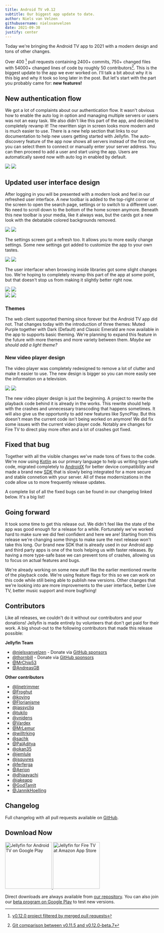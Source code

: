 ```yaml
---
title: Android TV v0.12
subtitle: Our biggest app update to date.
author: Niels van Velzen
githubusername: nielsvanvelzen
date: 2021-09-30
justify: center
---
```


<!-- markdownlint-disable MD033 MD036 -->

Today we're bringing the Android TV app to 2021 with a modern design and tons of other changes.

<!--more-->

Over 400 [^project] pull requests containing 2400+ commits, 750+ changed files with 54000+ changed lines of code by roughly 50 contributors[^git-diff]. This is the biggest update to the app we ever worked on. I'll talk a bit about why it is this big and why it took so long later in the post. But let's start with the part you probably came for: **new features!**

[^project]: [v0.12.0 project filtered by merged pull requests](https://github.com/jellyfin/jellyfin-androidtv/projects/2?card_filter_query=is%3Apr+is%3Amerged)
[^git-diff]: [Git comparison between v0.11.5 and v0.12.0-beta.7](https://github.com/jellyfin/jellyfin-androidtv/compare/v0.11.5...v0.12.0-beta.7)

## New authentication flow

We got a lot of complaints about our authentication flow. It wasn't obvious how to enable the auto log in option and managing multiple servers or users was not an easy task. We also didn't like this part of the app, and decided to completely revamp it! The rewritten sign in screen looks more modern and is much easier to use. There is a new help section that links to our documentation to help new users getting started with Jellyfin. The auto-discovery feature of the app now shows all servers instead of the first one, you can select them to connect or manually enter your server address. You can then proceed to add a user and start using the app. Users are automatically saved now with auto log in enabled by default.

<div class="juxtapose">
    <img data-label="0.11" src="/images/posts/androidtv-0-12-0/11-user-select.png" />
    <img data-label="0.12" src="/images/posts/androidtv-0-12-0/12-user-select.png" />
</div>

## Updated user interface design

After logging in you will be presented with a modern look and feel in our refreshed user interface. A new toolbar is added to the top-right corner of the screen to open the search page, settings or to switch to a different user. No need to scroll down to the bottom of the home screen anymore.
Beneath this new toolbar is your media, like it always was, but the cards got a new look with the debatable colored backgrounds removed.

<div class="juxtapose">
    <img data-label="0.11" src="/images/posts/androidtv-0-12-0/11-home.png" />
    <img data-label="0.12" src="/images/posts/androidtv-0-12-0/12-home.png" />
</div>

The settings screen got a refresh too. It allows you to more easily change settings. Some new settings got added to customize the app to your own tastes.

<div class="juxtapose">
    <img data-label="0.11" src="/images/posts/androidtv-0-12-0/11-settings.png" />
    <img data-label="0.12" src="/images/posts/androidtv-0-12-0/12-settings.png" />
</div>

The user interfacer when browsing inside libraries got some slight changes too. We're hoping to completely revamp this part of the app at some point, but that doesn't stop us from making it slightly better right now.

<div class="juxtapose">
    <img data-label="0.11" src="/images/posts/androidtv-0-12-0/11-browse.png" />
    <img data-label="0.12" src="/images/posts/androidtv-0-12-0/12-browse.png" />
</div>

<div class="juxtapose">
    <img data-label="0.11" src="/images/posts/androidtv-0-12-0/11-details.png" />
    <img data-label="0.12" src="/images/posts/androidtv-0-12-0/12-details.png" />
</div>

### Themes

The web client supported theming since forever but the Android TV app did not. That changes today with the introduction of three themes: Muted Purple together with Dark (Default) and Classic Emerald are now available in the app to supports basic theming. We're planning to expand this feature in the future with more themes and more variety between them. _Maybe we should add a light theme?_

### New video player design

The video player was completely redesigned to remove a lot of clutter and make it easier to use. The new design is bigger so you can more easily see the information on a television.

<div class="juxtapose">
    <img data-label="0.11" src="/images/posts/androidtv-0-12-0/11-player.png" />
    <img data-label="0.12" src="/images/posts/androidtv-0-12-0/12-player.png" />
</div>

The new video player design is just the beginning. A project to rewrite the playback code behind it is already in the works. This rewrite should help with the crashes and unnecessary transcoding that happens sometimes. It will also give us the opportunity to add new features like SyncPlay. But this doesn't mean the current code isn't being worked on anymore! We did fix some issues with the current video player code. Notably are changes for Fire TV to direct play more often and a lot of crashes got fixed.

## Fixed that bug

Together with all the visible changes we've made tons of fixes to the code. We're now using [Kotlin] as our primary language to help us writing type-safe code, migrated completely to [AndroidX] for better device compatibility and made a brand new [SDK] that is slowly being integrated for a more secure and stable connetion with your server. All of these modernizations in the code allow us to more frequently release updates.

A complete list of all the fixed bugs can be found in our changelog linked below. It's a big list!

[kotlin]: https://kotlinlang.org
[androidx]: https://developer.android.com/jetpack/androidx/
[sdk]: https://github.com/jellyfin/jellyfin-sdk-kotlin

## Going forward

It took some time to get this release out. We didn't feel like the state of the app was good enough for a release for a while.
Fortunately we've worked hard to make sure we did feel confident and here we are! Starting from this release we're changing some things
to make sure the next release won't take this long. Our brand new SDK that is already used in our Android app and third party apps is one of the tools helping us with faster releases. By having a more type-safe base we can prevent tons of crashes, allowing us to focus on actual features and bugs.

We're already working on some new stuff like the earlier mentioned rewrite of the playback code. We're using feature flags for this so we can work on this code while still being able to publish new versions. Other changes that we're looking into are more improvements to the user interface, better Live TV, better music support and more bugfixing!

## Contributors

Like all releases, we couldn't do it without our contributors and your donations! Jellyfin is made entirely by volunteers that don't get paid for their work. A big shout-out to the following contributors that made this release possible:

**Jellyfin Team**

- [@nielsvanvelzen](https://github.com/nielsvanvelzen) - Donate via [GitHub sponsors](https://github.com/sponsors/nielsvanvelzen)
- [@thornbill](https://github.com/thornbill) - Donate via [GitHub sponsors](https://github.com/sponsors/thornbill)
- [@MrChip53](https://github.com/MrChip53)
- [@AndreasGB](https://github.com/AndreasGB)

**Other contributors**

- [@linetrimmer](https://github.com/linetrimmer)
- [@Froghut](https://github.com/Froghut)
- [@koying](https://github.com/koying)
- [@Florianisme](https://github.com/Florianisme)
- [@jassycliq](https://github.com/jassycliq)
- [@tukilo](https://github.com/tukilo)
- [@vnidens](https://github.com/vnidens)
- [@Vardex](https://github.com/Vardex)
- [@MrLemur](https://github.com/MrLemur)
- [@willtrking](https://github.com/willtrking)
- [@sachk](https://github.com/sachk)
- [@PalAditya](https://github.com/PalAditya)
- [@okan35](https://github.com/okan35)
- [@jemlule](https://github.com/jemlule)
- [@jsquyres](https://github.com/jsquyres)
- [@ferferga](https://github.com/ferferga)
- [@Aerion](https://github.com/Aerion)
- [@dhiaayachi](https://github.com/dhiaayachi)
- [@jakeapp](https://github.com/jakeapp)
- [@GodTamIt](https://github.com/GodTamIt)
- [@JannikHoelling](https://github.com/JannikHoelling)

## Changelog

Full changelog with all pull requests available on [GitHub](https://github.com/jellyfin/jellyfin-androidtv/releases/tag/v0.12.0).

## Download Now

<a class="NoLinkLook" href="https://play.google.com/store/apps/details?id=org.jellyfin.androidtv">
  <img width="153" alt='Jellyfin for Android TV on Google Play' src="/images/store-icons/google-play.png" />
</a>

<a class="NoLinkLook" href="https://www.amazon.com/gp/product/B07TX7Z725">
  <img width="153" alt="Jellyfin for Fire TV at Amazon App Store" src="/images/store-icons/amazon.png" />
</a>

Direct downloads are always available from [our repository](https://repo.jellyfin.org/releases/client/androidtv/).
You can also join our [beta program on Google Play](https://play.google.com/apps/testing/org.jellyfin.androidtv) to test new versions.
